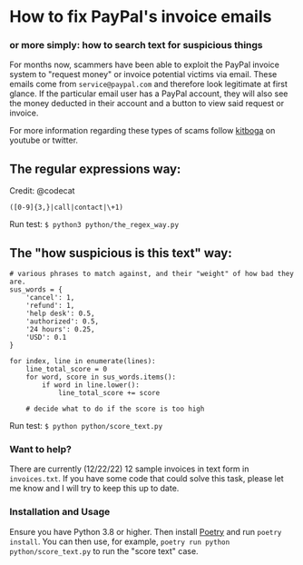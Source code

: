 # How to fix PayPal's invoice emails
### or more simply: how to search text for suspicious things

For months now, scammers have been able to exploit the PayPal invoice system to "request money" or invoice potential victims via email. 
These emails come from `service@paypal.com` and therefore look legitimate at first glance. If the particular email user has a PayPal account, they will also see the money deducted in their account and a button to view said request or invoice. 

For more information regarding these types of scams follow [kitboga](https://youtube.com/kitbogashow) on youtube or twitter.

## The regular expressions way:
Credit: @codecat
```regex
([0-9]{3,}|call|contact|\+1)
```
Run test: `$ python3 python/the_regex_way.py`


## The "how suspicious is this text" way:
```
# various phrases to match against, and their "weight" of how bad they are.
sus_words = {
    'cancel': 1,
    'refund': 1,
    'help desk': 0.5,
    'authorized': 0.5,
    '24 hours': 0.25,
    'USD': 0.1
}

for index, line in enumerate(lines):
    line_total_score = 0
    for word, score in sus_words.items():
        if word in line.lower():
            line_total_score += score
    
    # decide what to do if the score is too high 
```
Run test: `$ python python/score_text.py`

### Want to help? 

There are currently (12/22/22) 12 sample invoices in text form in `invoices.txt`.
If you have some code that could solve this task, please let me know and I will try to keep this up to date. 


### Installation and Usage

Ensure you have Python 3.8 or higher.
Then install [Poetry](https://python-poetry.org/) and run `poetry install`.
You can then use, for example, `poetry run python python/score_text.py` to run the "score text" case.
